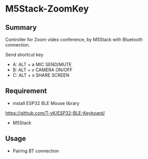 # M5Stack-ZoomKey

## Summary
Controller for Zoom video conference,
by M5Stack with Bluetooth connection.


Send shortcut key
- A: ALT + a MIC SEND/MUTE
- B: ALT + v CAMERA ON/OFF
- C: ALT + s SHARE SCREEN



## Requirement

- install ESP32 BLE Mouse library

https://github.com/T-vK/ESP32-BLE-Keyboard/

- M5Stack


## Usage
- Pairing BT connection
